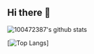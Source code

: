 ## Hi there 👋

![100472387's github stats](https://github-readme-stats.vercel.app/api?username=100472387)

[![Top Langs](https://github-readme-stats.vercel.app/api/top-langs/?username=100472387)]
